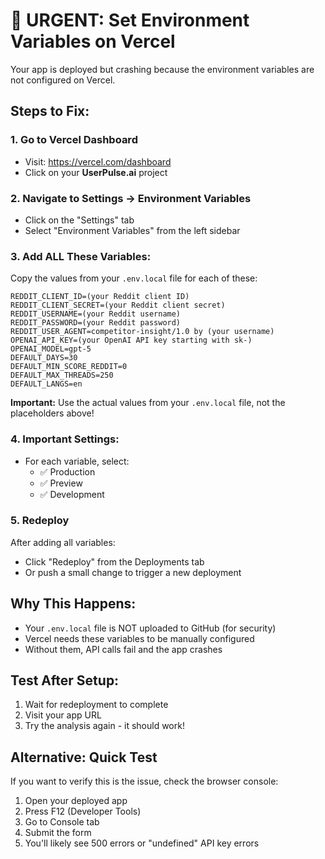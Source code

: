 # 🚨 URGENT: Set Environment Variables on Vercel

Your app is deployed but crashing because the environment variables are not configured on Vercel.

## Steps to Fix:

### 1. Go to Vercel Dashboard
- Visit: https://vercel.com/dashboard
- Click on your **UserPulse.ai** project

### 2. Navigate to Settings → Environment Variables
- Click on the "Settings" tab
- Select "Environment Variables" from the left sidebar

### 3. Add ALL These Variables:
Copy the values from your `.env.local` file for each of these:

```
REDDIT_CLIENT_ID=(your Reddit client ID)
REDDIT_CLIENT_SECRET=(your Reddit client secret)
REDDIT_USERNAME=(your Reddit username)
REDDIT_PASSWORD=(your Reddit password)
REDDIT_USER_AGENT=competitor-insight/1.0 by (your username)
OPENAI_API_KEY=(your OpenAI API key starting with sk-)
OPENAI_MODEL=gpt-5
DEFAULT_DAYS=30
DEFAULT_MIN_SCORE_REDDIT=0
DEFAULT_MAX_THREADS=250
DEFAULT_LANGS=en
```

**Important:** Use the actual values from your `.env.local` file, not the placeholders above!

### 4. Important Settings:
- For each variable, select:
  - ✅ Production
  - ✅ Preview  
  - ✅ Development

### 5. Redeploy
After adding all variables:
- Click "Redeploy" from the Deployments tab
- Or push a small change to trigger a new deployment

## Why This Happens:
- Your `.env.local` file is NOT uploaded to GitHub (for security)
- Vercel needs these variables to be manually configured
- Without them, API calls fail and the app crashes

## Test After Setup:
1. Wait for redeployment to complete
2. Visit your app URL
3. Try the analysis again - it should work!

## Alternative: Quick Test
If you want to verify this is the issue, check the browser console:
1. Open your deployed app
2. Press F12 (Developer Tools)
3. Go to Console tab
4. Submit the form
5. You'll likely see 500 errors or "undefined" API key errors

